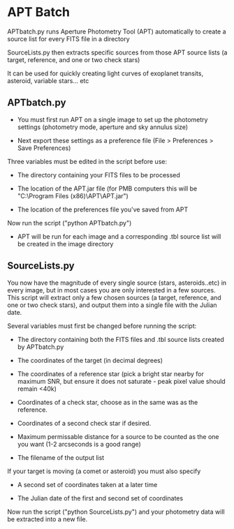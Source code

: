 # APT Batch

APTbatch.py runs Aperture Photometry Tool (APT) automatically to create a source list for every FITS file in a directory

SourceLists.py then extracts specific sources from those APT source lists (a target, reference, and one or two check stars)

It can be used for quickly creating light curves of exoplanet transits, asteroid, variable stars... etc

## APTbatch.py

- You must first run APT on a single image to set up the photometry settings (photometry mode, aperture and sky annulus size)

- Next export these settings as a preference file (File > Preferences > Save Preferences)

Three variables must be edited in the script before use:

- The directory containing your FITS files to be processed

- The location of the APT.jar file (for PMB computers this will be "C:\Program Files (x86)\APT\APT.jar")

- The location of the preferences file you've saved from APT

Now run the script ("python APTbatch.py")

- APT will be run for each image and a corresponding .tbl source list will be created in the image directory

## SourceLists.py

You now have the magnitude of every single source (stars, asteroids..etc) in every image, but in most cases you are only interested in a few sources.
This script will extract only a few chosen sources (a target, reference, and one or two check stars), and output them into a single file with the Julian date.

Several variables must first be changed before running the script:

- The directory containing both the FITS files and .tbl source lists created by APTbatch.py

- The coordinates of the target (in decimal degrees)

- The coordinates of a reference star (pick a bright star nearby for maximum SNR, but ensure it does not saturate - peak pixel value should remain <40k)

- Coordinates of a check star, choose as in the same was as the reference.

- Coordinates of a second check star if desired.

- Maximum permissable distance for a source to be counted as the one you want (1-2 arcseconds is a good range)

- The filename of the output list

If your target is moving (a comet or asteroid) you must also specify 

- A second set of coordinates taken at a later time

- The Julian date of the first and second set of coordinates

Now run the script ("python SourceLists.py") and your photometry data will be extracted into a new file.